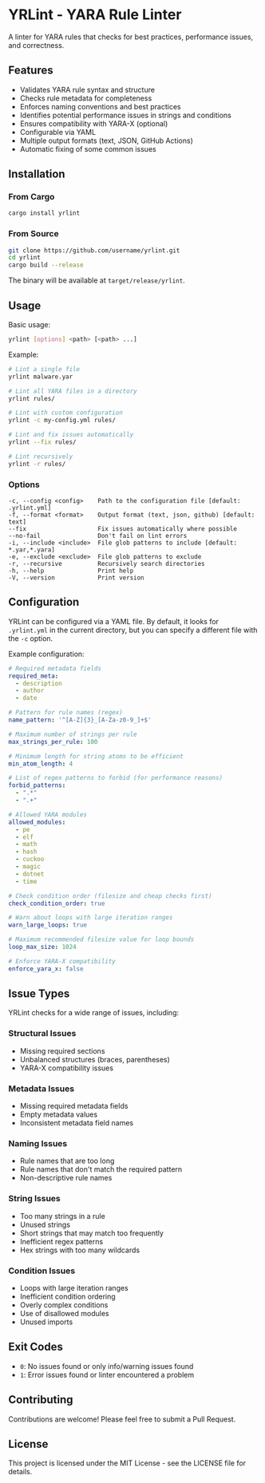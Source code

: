 # YRLint - YARA Rule Linter

A linter for YARA rules that checks for best practices, performance issues, and correctness.

## Features

- Validates YARA rule syntax and structure
- Checks rule metadata for completeness
- Enforces naming conventions and best practices
- Identifies potential performance issues in strings and conditions
- Ensures compatibility with YARA-X (optional)
- Configurable via YAML
- Multiple output formats (text, JSON, GitHub Actions)
- Automatic fixing of some common issues

## Installation

### From Cargo

```bash
cargo install yrlint
```

### From Source

```bash
git clone https://github.com/username/yrlint.git
cd yrlint
cargo build --release
```

The binary will be available at `target/release/yrlint`.

## Usage

Basic usage:

```bash
yrlint [options] <path> [<path> ...]
```

Example:

```bash
# Lint a single file
yrlint malware.yar

# Lint all YARA files in a directory
yrlint rules/

# Lint with custom configuration
yrlint -c my-config.yml rules/

# Lint and fix issues automatically
yrlint --fix rules/

# Lint recursively
yrlint -r rules/
```

### Options

```
-c, --config <config>    Path to the configuration file [default: .yrlint.yml]
-f, --format <format>    Output format (text, json, github) [default: text]
--fix                    Fix issues automatically where possible
--no-fail                Don't fail on lint errors
-i, --include <include>  File glob patterns to include [default: *.yar,*.yara]
-e, --exclude <exclude>  File glob patterns to exclude
-r, --recursive          Recursively search directories
-h, --help               Print help
-V, --version            Print version
```

## Configuration

YRLint can be configured via a YAML file. By default, it looks for `.yrlint.yml` in the current directory, but you can specify a different file with the `-c` option.

Example configuration:

```yaml
# Required metadata fields
required_meta:
  - description
  - author
  - date

# Pattern for rule names (regex)
name_pattern: '^[A-Z]{3}_[A-Za-z0-9_]+$'

# Maximum number of strings per rule
max_strings_per_rule: 100

# Minimum length for string atoms to be efficient
min_atom_length: 4

# List of regex patterns to forbid (for performance reasons)
forbid_patterns:
  - ".*"
  - ".+"

# Allowed YARA modules
allowed_modules:
  - pe
  - elf
  - math
  - hash
  - cuckoo
  - magic
  - dotnet
  - time

# Check condition order (filesize and cheap checks first)
check_condition_order: true

# Warn about loops with large iteration ranges
warn_large_loops: true

# Maximum recommended filesize value for loop bounds
loop_max_size: 1024

# Enforce YARA-X compatibility
enforce_yara_x: false
```

## Issue Types

YRLint checks for a wide range of issues, including:

### Structural Issues
- Missing required sections
- Unbalanced structures (braces, parentheses)
- YARA-X compatibility issues

### Metadata Issues
- Missing required metadata fields
- Empty metadata values
- Inconsistent metadata field names

### Naming Issues
- Rule names that are too long
- Rule names that don't match the required pattern
- Non-descriptive rule names

### String Issues
- Too many strings in a rule
- Unused strings
- Short strings that may match too frequently
- Inefficient regex patterns
- Hex strings with too many wildcards

### Condition Issues
- Loops with large iteration ranges
- Inefficient condition ordering
- Overly complex conditions
- Use of disallowed modules
- Unused imports

## Exit Codes

- `0`: No issues found or only info/warning issues found
- `1`: Error issues found or linter encountered a problem

## Contributing

Contributions are welcome! Please feel free to submit a Pull Request.

## License

This project is licensed under the MIT License - see the LICENSE file for details.
